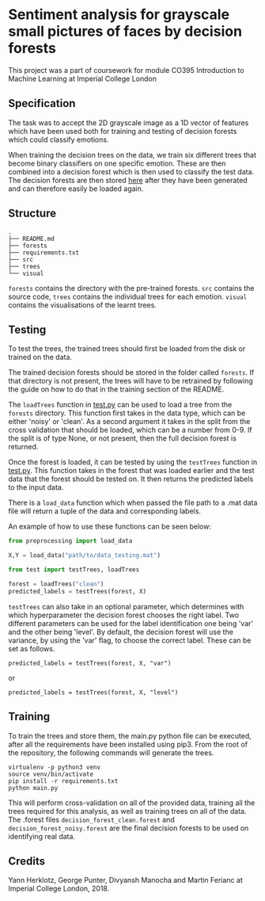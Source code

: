 # Sentiment analysis for grayscale small pictures of faces by decision forests

This project was a part of coursework for module CO395 Introduction to Machine Learning at Imperial College London

## Specification

The task was to accept the 2D grayscale image as a 1D vector of features which have been used both for training and testing of decision forests which could classify emotions.

When training the decision trees on the data, we train six different trees that become binary
classifiers on one specific emotion. These are then combined into a decision forest which is then
used to classify the test data. The decision forests are then stored [here](forests/) after
they have been generated and can therefore easily be loaded again.

## Structure

```
.
├── README.md
├── forests
├── requirements.txt
├── src
├── trees
└── visual
```

`forests` contains the directory with the pre-trained forests. `src` contains the source code, `trees` contains the individual trees for each emotion. `visual` contains the visualisations of the learnt trees.

## Testing

To test the trees, the trained trees should first be loaded from the disk or trained on the data.

The trained decision forests should be stored in the folder called `forests`. If that directory is
not present, the trees will have to be retrained by following the guide on how to do that in the training section of the README.

The `loadTrees` function in [test.py](src/test.py) can be used to load a tree from the `forests`
directory. This function first takes in the data type, which can be either 'noisy' or 'clean'. As a
second argument it takes in the split from the cross validation that should be loaded, which can be
a number from 0-9. If the split is of type None, or not present, then the full decision forest is returned.

Once the forest is loaded, it can be tested by using the `testTrees` function in [test.py](src/test.py).
This function takes in the forest that was loaded earlier and the test data that the forest should be
tested on. It then returns the predicted labels to the input data.

There is a `load_data` function which when passed the file path to a .mat data file will return a tuple of the data and corresponding labels.

An example of how to use these functions can be seen below:
``` python
from preprocessing import load_data

X,Y = load_data("path/to/data_testing.mat")

from test import testTrees, loadTrees

forest = loadTrees("clean")
predicted_labels = testTrees(forest, X)
```

`testTrees` can also take in an optional parameter, which determines with which hyperparameter the
decision forest chooses the right label. Two different parameters can be used for the label identification
one being 'var' and the other being 'level'. By default, the decision forest will use the variance,
by using the 'var' flag, to choose the correct label. These can be set as follows.

`predicted_labels = testTrees(forest, X, "var")`

or

`predicted_labels = testTrees(forest, X, "level")`

## Training

To train the trees and store them, the main.py python file can be executed, after all the requirements have
been installed using pip3. From the root of the repository, the following commands will generate the
trees.

``` shell
virtualenv -p python3 venv
source venv/bin/activate
pip install -r requirements.txt
python main.py
```

This will perform cross-validation on all of the provided data, training all the trees required for this analysis, as well as training trees on all of the data. The .forest files `decision_forest_clean.forest` and `decision_forest_noisy.forest` are the final decision forests to be used on identifying real data.

## Credits

Yann Herklotz, George Punter, Divyansh Manocha and Martin Ferianc at Imperial College London, 2018.

